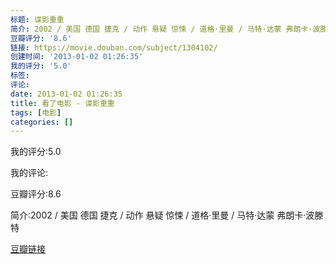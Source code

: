 ```yaml
---
标题: 谍影重重
简介: 2002 / 美国 德国 捷克 / 动作 悬疑 惊悚 / 道格·里曼 / 马特·达蒙 弗朗卡·波滕特
豆瓣评分: '8.6'
链接: https://movie.douban.com/subject/1304102/
创建时间: '2013-01-02 01:26:35'
我的评分: '5.0'
标签:
评论:
date: 2013-01-02 01:26:35
title: 看了电影 - 谍影重重
tags: [电影]
categories: []
---
```


我的评分:5.0

我的评论:

豆瓣评分:8.6

简介:2002 / 美国 德国 捷克 / 动作 悬疑 惊悚 / 道格·里曼 / 马特·达蒙 弗朗卡·波滕特

[豆瓣链接](https://movie.douban.com/subject/1304102/)

